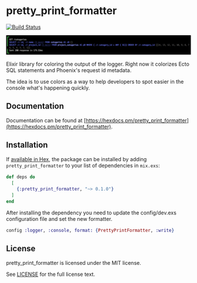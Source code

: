 # pretty_print_formatter
[![Build Status](https://travis-ci.org/san650/pretty_print_formatter.svg?branch=master)](https://travis-ci.org/san650/pretty_print_formatter)

![Screenshot](screenshot.png)

Elixir library for coloring the output of the logger. Right now it colorizes Ecto SQL statements and Phoenix's request id metadata.

The idea is to use colors as a way to help developers to spot easier in the console what's happening quickly.

## Documentation

Documentation can be found at [https://hexdocs.pm/pretty_print_formatter](https://hexdocs.pm/pretty_print_formatter).

## Installation

If [available in Hex](https://hex.pm/docs/publish), the package can be installed
by adding `pretty_print_formatter` to your list of dependencies in `mix.exs`:

```elixir
def deps do
  [
    {:pretty_print_formatter, "~> 0.1.0"}
  ]
end
```

After installing the dependency you need to update the config/dev.exs
configuration file and set the new formatter.


```elixir
config :logger, :console, format: {PrettyPrintFormatter, :write}
```

## License

pretty_print_formatter is licensed under the MIT license.

See [LICENSE](./LICENSE) for the full license text.
